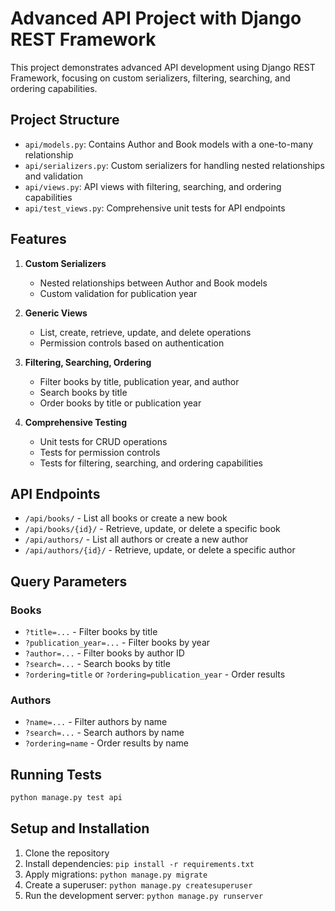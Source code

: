 # Advanced API Project with Django REST Framework

This project demonstrates advanced API development using Django REST Framework, focusing on custom serializers, filtering, searching, and ordering capabilities.

## Project Structure

- `api/models.py`: Contains Author and Book models with a one-to-many relationship
- `api/serializers.py`: Custom serializers for handling nested relationships and validation
- `api/views.py`: API views with filtering, searching, and ordering capabilities
- `api/test_views.py`: Comprehensive unit tests for API endpoints

## Features

1. **Custom Serializers**

   - Nested relationships between Author and Book models
   - Custom validation for publication year

2. **Generic Views**

   - List, create, retrieve, update, and delete operations
   - Permission controls based on authentication

3. **Filtering, Searching, Ordering**

   - Filter books by title, publication year, and author
   - Search books by title
   - Order books by title or publication year

4. **Comprehensive Testing**
   - Unit tests for CRUD operations
   - Tests for permission controls
   - Tests for filtering, searching, and ordering capabilities

## API Endpoints

- `/api/books/` - List all books or create a new book
- `/api/books/{id}/` - Retrieve, update, or delete a specific book
- `/api/authors/` - List all authors or create a new author
- `/api/authors/{id}/` - Retrieve, update, or delete a specific author

## Query Parameters

### Books

- `?title=...` - Filter books by title
- `?publication_year=...` - Filter books by year
- `?author=...` - Filter books by author ID
- `?search=...` - Search books by title
- `?ordering=title` or `?ordering=publication_year` - Order results

### Authors

- `?name=...` - Filter authors by name
- `?search=...` - Search authors by name
- `?ordering=name` - Order results by name

## Running Tests

```bash
python manage.py test api
```

## Setup and Installation

1. Clone the repository
2. Install dependencies: `pip install -r requirements.txt`
3. Apply migrations: `python manage.py migrate`
4. Create a superuser: `python manage.py createsuperuser`
5. Run the development server: `python manage.py runserver`
